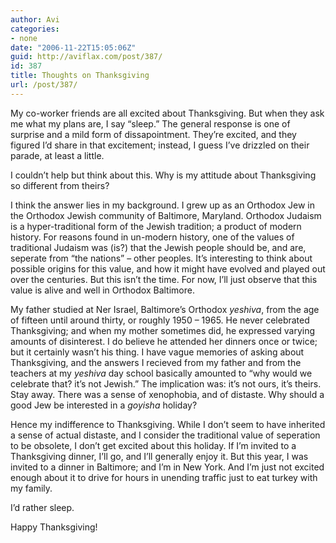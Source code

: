 ```yaml
---
author: Avi
categories:
- none
date: "2006-11-22T15:05:06Z"
guid: http://aviflax.com/post/387/
id: 387
title: Thoughts on Thanksgiving
url: /post/387/
---
```

My co-worker friends are all excited about Thanksgiving. But when they ask me what my plans are, I say &#8220;sleep.&#8221; The general response is one of surprise and a mild form of dissapointment. They&#8217;re excited, and they figured I&#8217;d share in that excitement; instead, I guess I&#8217;ve drizzled on their parade, at least a little.

I couldn&#8217;t help but think about this. Why is my attitude about Thanksgiving so different from theirs?

I think the answer lies in my background. I grew up as an Orthodox Jew in the Orthodox Jewish community of Baltimore, Maryland. Orthodox Judaism is a hyper-traditional form of the Jewish tradition; a product of modern history. For reasons found in un-modern history, one of the values of traditional Judaism was (is?) that the Jewish people should be, and are, seperate from &#8220;the nations&#8221; &#8211; other peoples. It&#8217;s interesting to think about possible origins for this value, and how it might have evolved and played out over the centuries. But this isn&#8217;t the time. For now, I&#8217;ll just observe that this value is alive and well in Orthodox Baltimore.

My father studied at Ner Israel, Baltimore&#8217;s Orthodox _yeshiva_, from the age of fifteen until around thirty, or roughly 1950 &#8211; 1965. He never celebrated Thanksgiving; and when my mother sometimes did, he expressed varying amounts of disinterest. I do believe he attended her dinners once or twice; but it certainly wasn&#8217;t his thing. I have vague memories of asking about Thanksgiving, and the answers I recieved from my father and from the teachers at my _yeshiva_ day school basically amounted to &#8220;why would we celebrate that? it&#8217;s not Jewish.&#8221; The implication was: it&#8217;s not ours, it&#8217;s theirs. Stay away. There was a sense of xenophobia, and of distaste. Why should a good Jew be interested in a _goyisha_ holiday?

Hence my indifference to Thanksgiving. While I don&#8217;t seem to have inherited a sense of actual distaste, and I consider the traditional value of seperation to be obsolete, I don&#8217;t get excited about this holiday. If I&#8217;m invited to a Thanksgiving dinner, I&#8217;ll go, and I&#8217;ll generally enjoy it. But this year, I was invited to a dinner in Baltimore; and I&#8217;m in New York. And I&#8217;m just not excited enough about it to drive for hours in unending traffic just to eat turkey with my family.

I&#8217;d rather sleep.

Happy Thanksgiving!